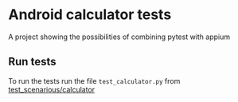 # Android calculator tests
A project showing the possibilities of combining pytest with appium


## Run tests
To run the tests run the file `test_calculator.py` from [test_scenarious/calculator](https://github.com/hperzu/Android-calculator-tests/tree/main/test_scenarios/calculator)
